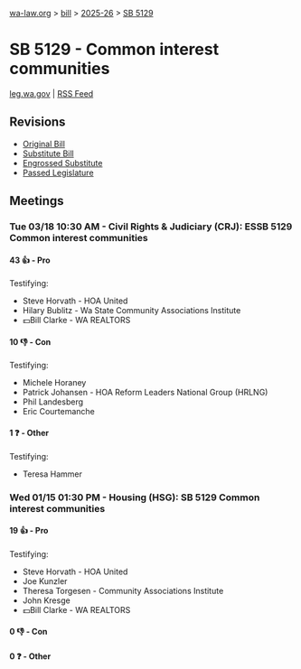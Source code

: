 [wa-law.org](/) > [bill](/bill/) > [2025-26](/bill/2025-26/) > [SB 5129](/bill/2025-26/sb/5129/)

# SB 5129 - Common interest communities
[leg.wa.gov](https://app.leg.wa.gov/billsummary?BillNumber=5129&Year=2025&Initiative=false) | [RSS Feed](./rss.xml)

## Revisions
* [Original Bill](1/)
* [Substitute Bill](S/)
* [Engrossed Substitute](S.E/)
* [Passed Legislature](S.PL/)

## Meetings
### Tue 03/18 10:30 AM - Civil Rights & Judiciary (CRJ): ESSB 5129 Common interest communities
#### 43 👍 - Pro
Testifying:
* Steve Horvath - HOA United
* Hilary Bublitz - Wa State Community Associations Institute
* 💵Bill Clarke - WA REALTORS

#### 10 👎 - Con
Testifying:
* Michele Horaney
* Patrick Johansen - HOA Reform Leaders National Group (HRLNG)
* Phil Landesberg
* Eric Courtemanche

#### 1 ❓ - Other
Testifying:
* Teresa Hammer

### Wed 01/15 01:30 PM - Housing (HSG): SB 5129 Common interest communities
#### 19 👍 - Pro
Testifying:
* Steve Horvath - HOA United
* Joe Kunzler
* Theresa Torgesen - Community Associations Institute
* John Kresge
* 💵Bill Clarke - WA REALTORS

#### 0 👎 - Con

#### 0 ❓ - Other
